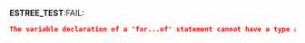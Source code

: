 __ESTREE_TEST__:FAIL:
```json
The variable declaration of a 'for...of' statement cannot have a type annotation.
```

